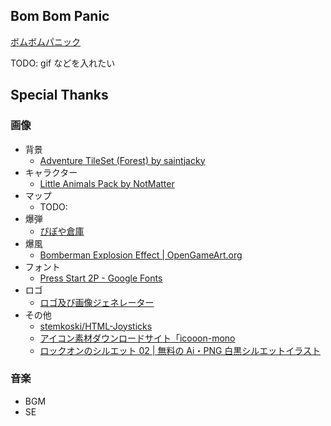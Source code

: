 ## Bom Bom Panic

[ボムボムパニック](https://bombompanic.vercel.app/)

TODO: gif などを入れたい

## Special Thanks

### 画像

- 背景
  - [Adventure TileSet (Forest) by saintjacky](https://saintjacky.itch.io/adventure-tileset)
- キャラクター
  - [Little Animals Pack by NotMatter](https://notmatter.itch.io/2)
- マップ
  - TODO:
- 爆弾
  - [ぴぽや倉庫](https://pipoya.net/sozai/)
- 爆風
  - [Bomberman Explosion Effect | OpenGameArt.org](https://opengameart.org/content/bomberman-explosion-effect)
- フォント
  - [Press Start 2P - Google Fonts](https://fonts.google.com/specimen/Press+Start+2P)
- ロゴ
  - [ロゴ及び画像ジェネレーター](https://ja.cooltext.com/)
- その他
  - [stemkoski/HTML-Joysticks](https://github.com/stemkoski/HTML-Joysticks)
  - [アイコン素材ダウンロードサイト「icooon-mono](https://icooon-mono.com/)
  - [ロックオンのシルエット 02 | 無料の Ai・PNG 白黒シルエットイラスト](https://www.silhouette-illust.com/illust/9685#google_vignette)

### 音楽

- BGM
- SE
